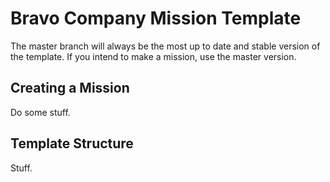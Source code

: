 # Bravo Company Mission Template

The master branch will always be the most up to date and stable version of the template. If you intend to make a mission, use the master version.

## Creating a Mission

Do some stuff.

## Template Structure

Stuff.
